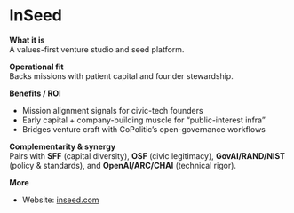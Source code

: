# InSeed

**What it is**  
A values-first venture studio and seed platform.

**Operational fit**  
Backs missions with patient capital and founder stewardship.

**Benefits / ROI**  
- Mission alignment signals for civic-tech founders  
- Early capital + company-building muscle for “public-interest infra”  
- Bridges venture craft with CoPolitic’s open-governance workflows

**Complementarity & synergy**  
Pairs with **SFF** (capital diversity), **OSF** (civic legitimacy), **GovAI/RAND/NIST** (policy & standards), and **OpenAI/ARC/CHAI** (technical rigor).

**More**  
- Website: [inseed.com](https://inseed.com/)
